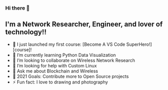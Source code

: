 ### Hi there 👋
## I'm a Network Researcher, Engineer, and lover of technology!!

- 🔭 I just launched my first course: [Become A VS Code SuperHero!][course]!
- 🌱 I’m currently learning Python Data Visualization
- 👯 I’m looking to collaborate on Wireless Network Research
- 🤔 I’m looking for help with Custom Linux
- 💬 Ask me about Blockchain and Wireless
- 🥅 2021 Goals: Contribute more to Open Source projects
- ⚡ Fun fact: I love to drawing and photography

<!--
**stevenplatt/stevenplatt** is a ✨ _special_ ✨ repository because its `README.md` (this file) appears on your GitHub profile.

Here are some ideas to get you started:

- 🔭 I’m currently working on ...
- 🌱 I’m currently learning ...
- 👯 I’m looking to collaborate on ...
- 🤔 I’m looking for help with ...
- 💬 Ask me about ...
- 📫 How to reach me: ...
- 😄 Pronouns: ...
- ⚡ Fun fact: ...
-->
